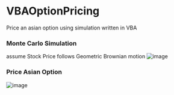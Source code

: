 # VBAOptionPricing
Price an asian option using simulation written in VBA

### Monte Carlo Simulation 
assume Stock Price follows Geometric Brownian motion
![image](https://user-images.githubusercontent.com/24922489/113087942-ddb01a00-91a1-11eb-9609-3c882e1d31ed.png)

### Price Asian Option
![image](https://user-images.githubusercontent.com/24922489/113088192-5a42f880-91a2-11eb-8de3-ad7d4de13e7e.png)
